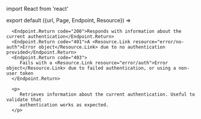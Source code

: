 import React from 'react'

export default ({url, Page, Endpoint, Resource}) =>
   <Endpoint
      url={url}
      group="auth"
      method="get"
      path="/auth"
      weight={10}>

      <Endpoint.Return code="200">Responds with information about the current authentication</Endpoint.Return>
      <Endpoint.Return code="401">A <Resource.Link resource="error/no-auth">Error object</Resource.Link> due to no authentication provided</Endpoint.Return>
      <Endpoint.Return code="403">
         Fails with a <Resource.Link resource="error/auth">Error object</Resource.Link> due to failed authentication, or using a non-user token
      </Endpoint.Return>

      <p>
         Retrieves information about the current authentication. Useful to validate that
         authentication works as expected.
      </p>
   </Endpoint>
